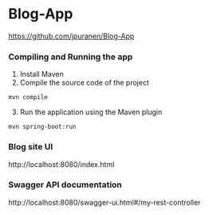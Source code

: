 # Blog-App
https://github.com/jpuranen/Blog-App

### Compiling and Running the app
1. Install Maven
2. Compile the source code of the project
```
mvn compile
```
3. Run the application using the Maven plugin
```
mvn spring-boot:run
```

### Blog site UI

http://localhost:8080/index.html

### Swagger API documentation

http://localhost:8080/swagger-ui.html#/my-rest-controller
